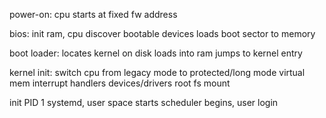 ---
---
power-on: 
cpu starts at fixed fw address

bios: 
init ram, cpu
discover bootable devices
loads boot sector to memory

boot loader: 
locates kernel on disk
loads into ram
jumps to kernel entry

kernel init: 
switch cpu from legacy mode to protected/long mode
virtual mem
interrupt handlers
devices/drivers
root fs mount

init PID 1 systemd, user space starts
scheduler begins, user login
